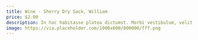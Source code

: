 ```yaml
---
title: Wine - Sherry Dry Sack, William
price: $2.00
description: In hac habitasse platea dictumst. Morbi vestibulum, velit id pretium iaculis, diam erat fermentum justo, nec condimentum neque sapien placerat ante. Nulla justo.
image: https://via.placeholder.com/1000x600/000000/fff.png
---
```

